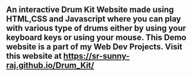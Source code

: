 An interactive Drum Kit Website made using HTML,CSS and Javascript where you can play with various type of drums either by using your keyboard keys or using your mouse. This Demo website is a part of my Web Dev Projects.
Visit this website at https://sr-sunny-raj.github.io/Drum_Kit/
-------------------------------------------------------------
